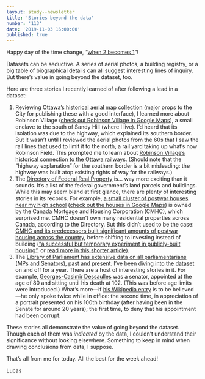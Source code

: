 ```yaml
---
layout: study--newsletter
title: 'Stories beyond the data'
number: '113'
date: '2019-11-03 16:00:00'
published: true
---
```


Happy day of the time change, “[when 2 becomes 1](https://twitter.com/firebethfox/status/1190985937569886214)”!

Datasets can be seductive. A series of aerial photos, a building registry, or a big table of biographical details can all suggest interesting lines of inquiry. But there’s value in going beyond the dataset, too.

Here are three stories I recently learned of after following a lead in a dataset:

1. Reviewing [Ottawa’s historical aerial map collection](https://maps.ottawa.ca/airphotos/index_en.html) (major props to the City for publishing these with a good interface), I learned more about Robinson Village ([check out Robinson Village in Google Maps](https://www.google.com/maps/@45.4183838,-75.6666353,407m/data=!3m1!1e3)), a small enclave to the south of Sandy Hill (where I live). I’d heard that its isolation was due to the highway, which explained its southern border. But it wasn’t until I reviewed the aerial photos from the 60s that I saw the rail lines that used to limit it to the north, a rail yard taking up what’s now Robinson Field. This prompted me to learn about [Robinson Village’s historical connection to the Ottawa railways](http://history.ottawaeast.ca/HTML%20Documents/1901_Snapshot/1901%20Snapshot%20-%20Page%20Two.htm). (Should note that the “highway explanation” for the southern border is a bit misleading: the highway was built atop existing rights of way for the railways.)
2. The [Directory of Federal Real Property](https://www.tbs-sct.gc.ca/dfrp-rbif/home-accueil-eng.aspx) is... way more exciting than it sounds. It’s a list of the federal government’s land parcels and buildings. While this may seem bland at first glance, there are plenty of interesting stories in its records. For example, [a small cluster of postwar houses near my high school](https://www.tbs-sct.gc.ca/dfrp-rbif/query_question/summary-sommaire-eng.aspx?qid=24461403) ([check out the houses in Google Maps](https://www.google.com/maps/@43.4762897,-80.5271852,423m/data=!3m1!1e3)) is owned by the Canada Mortgage and Housing Corporation (CMHC), which surprised me. CMHC doesn’t own many residential properties across Canada, according to the Directory. But this didn’t used to be the case: [CMHC and its predecessors built significant amounts of postwar housing across the country](https://web.archive.org/web/20140909232847/https://www.cmhc-schl.gc.ca/en/corp/about/hi/index.cfm), before shifting to investing instead of building ([“a successful but temporary experiment in publicly-built housing”](https://open.library.ubc.ca/cIRcle/collections/ubctheses/831/items/1.0096317), or [read more in this shorter article](https://www.erudit.org/en/journals/uhr/1986-v15-n1-uhr0856/1018892ar/)).
3. The [Library of Parliament has extensive data on all parliamentarians (MPs and Senators), past and present](https://lop.parl.ca/sites/ParlInfo/default/en_CA/People/parliamentarians). I’ve been [diving into the dataset](https://github.com/lchski/parliamentarians-analysis) on and off for a year. There are a host of interesting stories in it. For example, [Georges-Casimir Dessaulles](https://lop.parl.ca/sites/ParlInfo/default/en_CA/People/Profile?personId=14071) was a senator, appointed at the age of 80 and sitting until his death at 102. (This was before age limits were introduced.) What’s more—if [his Wikipedia entry](https://en.wikipedia.org/wiki/Georges-Casimir_Dessaulles) is to be believed—he only spoke twice while in office: the second time, in appreciation of a portrait presented on his 100th birthday (after having been in the Senate for around 20 years); the first time, to deny that his appointment had been corrupt.

These stories all demonstrate the value of going beyond the dataset. Though each of them was _indicated_ by the data, I couldn’t understand their significance without looking elsewhere. Something to keep in mind when drawing conclusions from data, I suppose.

That’s all from me for today. All the best for the week ahead!

Lucas